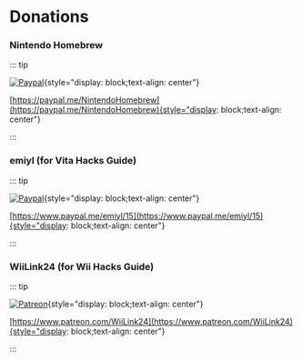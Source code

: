 # Donations

### Nintendo Homebrew

::: tip

[![Paypal](/images/main-pages/donations/paypal_white.png)](https://paypal.me/NintendoHomebrew){style="display: block;text-align: center"}

[https://paypal.me/NintendoHomebrew](https://paypal.me/NintendoHomebrew){style="display: block;text-align: center"}

:::

### emiyl (for Vita Hacks Guide)

::: tip

[![Paypal](/images/main-pages/donations/paypal_white.png)](https://www.paypal.me/emiyl/15){style="display: block;text-align: center"}

[https://www.paypal.me/emiyl/15](https://www.paypal.me/emiyl/15){style="display: block;text-align: center"}

:::

### WiiLink24 (for Wii Hacks Guide)

::: tip

[![Patreon](/images/main-pages/donations/patreon_white.png)](https://www.patreon.com/WiiLink24){style="display: block;text-align: center"}

[https://www.patreon.com/WiiLink24](https://www.patreon.com/WiiLink24){style="display: block;text-align: center"}

:::
